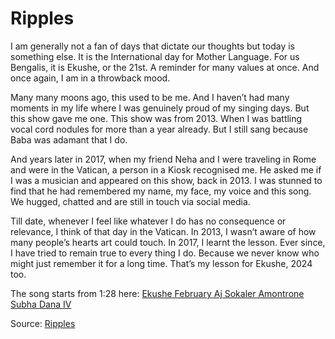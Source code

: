 # Ripples
I am generally not a fan of days that dictate our thoughts but today is something else.
It is the International day for Mother Language.
For us Bengalis, it is Ekushe, or the 21st. A reminder for many values at once. And once again, I am in a throwback mood.

Many many moons ago, this used to be me.
And I haven’t had many moments in my life where I was genuinely proud of my singing days.
But this show gave me one.
This show was from 2013. When I was battling vocal cord nodules for more than a year already.
But I still sang because Baba was adamant that I do.

And years later in 2017, when my friend Neha and I were traveling in Rome and were in the Vatican, a person in a Kiosk recognised me.
He asked me if I was a musician and appeared on this show, back in 2013.
I was stunned to find that he had remembered my name, my face, my voice and this song.
We hugged, chatted and are still in touch via social media.

Till date, whenever I feel like whatever I do has no consequence or relevance, I think of that day in the Vatican.
In 2013, I wasn’t aware of how many people’s hearts art could touch.
In 2017, I learnt the lesson.
Ever since, I have tried to remain true to every thing I do.
Because we never know who might just remember it for a long time.
That’s my lesson for Ekushe, 2024 too.


The song starts from 1:28 here: [Ekushe February Aj Sokaler Amontrone Subha Dana IV](https://www.youtube.com/watch?v=b6tk3DeRtaM)

Source: [Ripples](https://www.linkedin.com/posts/shabnamsurita_ekushe-february-aj-sokaler-amontrone-subha-activity-7165971975465607168-aT13?utm_source=share&utm_medium=member_desktop)
